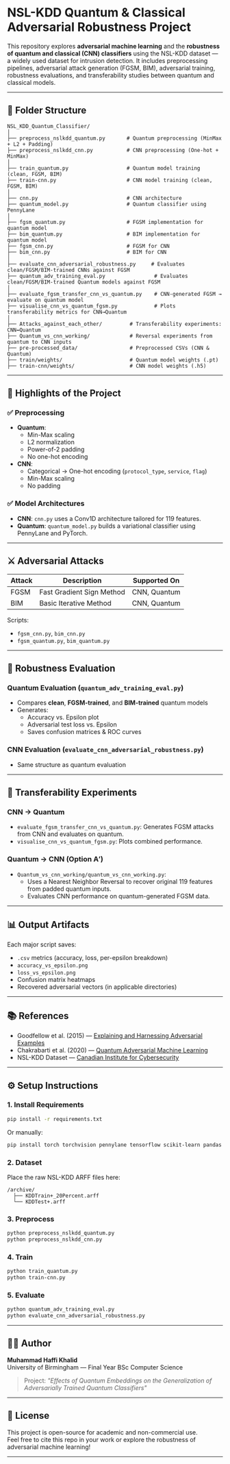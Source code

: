 # NSL-KDD Quantum & Classical Adversarial Robustness Project

This repository explores **adversarial machine learning** and the **robustness of quantum and classical (CNN) classifiers** using the NSL-KDD dataset — a widely used dataset for intrusion detection. It includes preprocessing pipelines, adversarial attack generation (FGSM, BIM), adversarial training, robustness evaluations, and transferability studies between quantum and classical models.

---

## 📂 Folder Structure

```
NSL_KDD_Quantum_Classifier/
│
├── preprocess_nslkdd_quantum.py       # Quantum preprocessing (MinMax + L2 + Padding)
├── preprocess_nslkdd_cnn.py           # CNN preprocessing (One-hot + MinMax)
│
├── train_quantum.py                   # Quantum model training (clean, FGSM, BIM)
├── train-cnn.py                       # CNN model training (clean, FGSM, BIM)
│
├── cnn.py                             # CNN architecture
├── quantum_model.py                   # Quantum classifier using PennyLane
│
├── fgsm_quantum.py                    # FGSM implementation for quantum model
├── bim_quantum.py                     # BIM implementation for quantum model
├── fgsm_cnn.py                        # FGSM for CNN
├── bim_cnn.py                         # BIM for CNN
│
├── evaluate_cnn_adversarial_robustness.py     # Evaluates clean/FGSM/BIM-trained CNNs against FGSM
├── quantum_adv_training_eval.py                # Evaluates clean/FGSM/BIM-trained Quantum models against FGSM
│
├── evaluate_fgsm_transfer_cnn_vs_quantum.py    # CNN-generated FGSM → evaluate on quantum model
├── visualise_cnn_vs_quantum_fgsm.py            # Plots transferability metrics for CNN→Quantum
│
├── Attacks_against_each_other/         # Transferability experiments: CNN↔Quantum
├── Quantum_vs_cnn_working/             # Reversal experiments from quantum to CNN inputs
├── pre-processed_data/                 # Preprocessed CSVs (CNN & Quantum)
├── train/weights/                      # Quantum model weights (.pt)
├── train-cnn/weights/                  # CNN model weights (.h5)
```

---

## 📌 Highlights of the Project

### ✅ Preprocessing
- **Quantum**: 
  - Min-Max scaling
  - L2 normalization
  - Power-of-2 padding
  - No one-hot encoding
- **CNN**:
  - Categorical → One-hot encoding (`protocol_type`, `service`, `flag`)
  - Min-Max scaling
  - No padding

### ✅ Model Architectures
- **CNN**: `cnn.py` uses a Conv1D architecture tailored for 119 features.
- **Quantum**: `quantum_model.py` builds a variational classifier using PennyLane and PyTorch.

---

## ⚔️ Adversarial Attacks

| Attack | Description | Supported On |
|--------|-------------|--------------|
| FGSM   | Fast Gradient Sign Method | CNN, Quantum |
| BIM    | Basic Iterative Method    | CNN, Quantum |

Scripts:
- `fgsm_cnn.py`, `bim_cnn.py`
- `fgsm_quantum.py`, `bim_quantum.py`

---

## 🧪 Robustness Evaluation

### Quantum Evaluation (`quantum_adv_training_eval.py`)
- Compares **clean**, **FGSM-trained**, and **BIM-trained** quantum models
- Generates:
  - Accuracy vs. Epsilon plot
  - Adversarial test loss vs. Epsilon
  - Saves confusion matrices & ROC curves

### CNN Evaluation (`evaluate_cnn_adversarial_robustness.py`)
- Same structure as quantum evaluation

---

## 🔁 Transferability Experiments

### CNN → Quantum
- `evaluate_fgsm_transfer_cnn_vs_quantum.py`: Generates FGSM attacks from CNN and evaluates on quantum.
- `visualise_cnn_vs_quantum_fgsm.py`: Plots combined performance.

### Quantum → CNN (Option A′)
- `Quantum_vs_cnn_working/quantum_vs_cnn_working.py`:
  - Uses a Nearest Neighbor Reversal to recover original 119 features from padded quantum inputs.
  - Evaluates CNN performance on quantum-generated FGSM data.

---

## 📊 Output Artifacts

Each major script saves:
- `.csv` metrics (accuracy, loss, per-epsilon breakdown)
- `accuracy_vs_epsilon.png`
- `loss_vs_epsilon.png`
- Confusion matrix heatmaps
- Recovered adversarial vectors (in applicable directories)

---

## 📚 References

- Goodfellow et al. (2015) — [Explaining and Harnessing Adversarial Examples](https://arxiv.org/abs/1412.6572)
- Chakrabarti et al. (2020) — [Quantum Adversarial Machine Learning](https://arxiv.org/abs/2001.00030)
- NSL-KDD Dataset — [Canadian Institute for Cybersecurity](https://www.unb.ca/cic/datasets/nsl.html)

---

## ⚙️ Setup Instructions

### 1. Install Requirements

```bash
pip install -r requirements.txt
```

Or manually:

```bash
pip install torch torchvision pennylane tensorflow scikit-learn pandas matplotlib seaborn liac-arff
```

### 2. Dataset

Place the raw NSL-KDD ARFF files here:
```
/archive/
  ├── KDDTrain+_20Percent.arff
  └── KDDTest+.arff
```

### 3. Preprocess

```bash
python preprocess_nslkdd_quantum.py
python preprocess_nslkdd_cnn.py
```

### 4. Train

```bash
python train_quantum.py
python train-cnn.py
```

### 5. Evaluate

```bash
python quantum_adv_training_eval.py
python evaluate_cnn_adversarial_robustness.py
```

---

## 👨‍💻 Author

**Muhammad Haffi Khalid**  
University of Birmingham — Final Year BSc Computer Science  
> Project: *"Effects of Quantum Embeddings on the Generalization of Adversarially Trained Quantum Classifiers"*

---

## 📎 License

This project is open-source for academic and non-commercial use.  
Feel free to cite this repo in your work or explore the robustness of adversarial machine learning!

---
